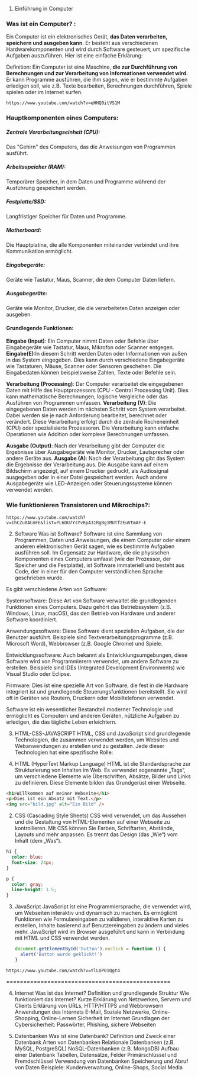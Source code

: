 1. Einführung in Computer

### Was ist ein Computer? :

Ein Computer ist ein elektronisches Gerät, **das Daten verarbeiten, speichern und ausgeben kann**. Er besteht aus verschiedenen Hardwarekomponenten und wird durch Software gesteuert, um spezifische Aufgaben auszuführen. Hier ist eine einfache Erklärung:

Definition:
Ein Computer ist eine Maschine, **die zur Durchführung von Berechnungen und zur Verarbeitung von Informationen verwendet wird.** Er kann Programme ausführen, die ihm sagen, wie er bestimmte Aufgaben erledigen soll, wie z.B. Texte bearbeiten, Berechnungen durchführen, Spiele spielen oder im Internet surfen.

```
https://www.youtube.com/watch?v=eHHQ0itVS1M
```

### Hauptkomponenten eines Computers:

##### Zentrale Verarbeitungseinheit (CPU):

Das "Gehirn" des Computers, das die Anweisungen von Programmen ausführt.

##### Arbeitsspeicher (RAM):

Temporärer Speicher, in dem Daten und Programme während der Ausführung gespeichert werden.

##### Festplatte/SSD:

Langfristiger Speicher für Daten und Programme.

##### Motherboard:

Die Hauptplatine, die alle Komponenten miteinander verbindet und ihre Kommunikation ermöglicht.

##### Eingabegeräte:

Geräte wie Tastatur, Maus, Scanner, die dem Computer Daten liefern.

##### Ausgabegeräte:

Geräte wie Monitor, Drucker, die die verarbeiteten Daten anzeigen oder ausgeben.

#### Grundlegende Funktionen:

**Eingabe (Input)**: Ein Computer nimmt Daten oder Befehle über Eingabegeräte wie Tastatur, Maus, Mikrofon oder Scanner entgegen.
**Eingabe(E)**:In diesem Schritt werden Daten oder Informationen von außen in das System eingegeben. Dies kann durch verschiedene Eingabegeräte wie Tastaturen, Mäuse, Scanner oder Sensoren geschehen. Die Eingabedaten können beispielsweise Zahlen, Texte oder Befehle sein.

**Verarbeitung (Processing)**: Der Computer verarbeitet die eingegebenen Daten mit Hilfe des Hauptprozessors (CPU - Central Processing Unit). Dies kann mathematische Berechnungen, logische Vergleiche oder das Ausführen von Programmen umfassen.
**Verarbeitung (V)**: Die eingegebenen Daten werden im nächsten Schritt vom System verarbeitet. Dabei werden sie je nach Anforderung bearbeitet, berechnet oder verändert. Diese Verarbeitung erfolgt durch die zentrale Recheneinheit (CPU) oder spezialisierte Prozessoren. Die Verarbeitung kann einfache Operationen wie Addition oder komplexe Berechnungen umfassen.

**Ausgabe (Output)**: Nach der Verarbeitung gibt der Computer die Ergebnisse über Ausgabegeräte wie Monitor, Drucker, Lautsprecher oder andere Geräte aus.
**Ausgabe (A)**: Nach der Verarbeitung gibt das System die Ergebnisse der Verarbeitung aus. Die Ausgabe kann auf einem Bildschirm angezeigt, auf einem Drucker gedruckt, als Audiosignal ausgegeben oder in einer Datei gespeichert werden. Auch andere Ausgabegeräte wie LED-Anzeigen oder Steuerungssysteme können verwendet werden.

### Wie funktionieren Transistoren und Mikrochips?:

```
https://www.youtube.com/watch?v=IhCZu8ALmFE&list=PL6DU7YsYvRpA31RgBg1MUTf2EuVtmAF-E
```

2. Software
   Was ist Software?
   Software ist eine Sammlung von Programmen, Daten und Anweisungen, die einem Computer oder einem anderen elektronischen Gerät sagen, wie es bestimmte Aufgaben ausführen soll. Im Gegensatz zur Hardware, die die physischen Komponenten eines Computers umfasst (wie der Prozessor, der Speicher und die Festplatte), ist Software immateriell und besteht aus Code, der in einer für den Computer verständlichen Sprache geschrieben wurde.

Es gibt verschiedene Arten von Software:

Systemsoftware: Diese Art von Software verwaltet die grundlegenden Funktionen eines Computers. Dazu gehört das Betriebssystem (z.B. Windows, Linux, macOS), das den Betrieb von Hardware und anderer Software koordiniert.

Anwendungssoftware: Diese Software dient speziellen Aufgaben, die der Benutzer ausführt. Beispiele sind Textverarbeitungsprogramme (z.B. Microsoft Word), Webbrowser (z.B. Google Chrome) und Spiele.

Entwicklungssoftware: Auch bekannt als Entwicklungsumgebungen, diese Software wird von Programmierern verwendet, um andere Software zu erstellen. Beispiele sind IDEs (Integrated Development Environments) wie Visual Studio oder Eclipse.

Firmware: Dies ist eine spezielle Art von Software, die fest in die Hardware integriert ist und grundlegende Steuerungsfunktionen bereitstellt. Sie wird oft in Geräten wie Routern, Druckern oder Mobiltelefonen verwendet.

Software ist ein wesentlicher Bestandteil moderner Technologie und ermöglicht es Computern und anderen Geräten, nützliche Aufgaben zu erledigen, die das tägliche Leben erleichtern.

3. HTML-CSS-JAVASCRIPT
   HTML, CSS und JavaScript sind grundlegende Technologien, die zusammen verwendet werden, um Websites und Webanwendungen zu erstellen und zu gestalten. Jede dieser Technologien hat eine spezifische Rolle:

1. HTML (HyperText Markup Language)
   HTML ist die Standardsprache zur Strukturierung von Inhalten im Web. Es verwendet sogenannte „Tags“, um verschiedene Elemente wie Überschriften, Absätze, Bilder und Links zu definieren. Diese Elemente bilden das Grundgerüst einer Webseite.

```html
<h1>Willkommen auf meiner Webseite</h1>
<p>Dies ist ein Absatz mit Text.</p>
<img src="bild.jpg" alt="Ein Bild" />
```

2. CSS (Cascading Style Sheets)
   CSS wird verwendet, um das Aussehen und die Gestaltung von HTML-Elementen auf einer Webseite zu kontrollieren. Mit CSS können Sie Farben, Schriftarten, Abstände, Layouts und mehr anpassen. Es trennt das Design (das „Wie“) vom Inhalt (dem „Was“).

```css
h1 {
  color: blue;
  font-size: 24px;
}

p {
  color: gray;
  line-height: 1.5;
}
```

3. JavaScript
   JavaScript ist eine Programmiersprache, die verwendet wird, um Webseiten interaktiv und dynamisch zu machen. Es ermöglicht Funktionen wie Formulareingaben zu validieren, interaktive Karten zu erstellen, Inhalte basierend auf Benutzereingaben zu ändern und vieles mehr. JavaScript wird im Browser ausgeführt und kann in Verbindung mit HTML und CSS verwendet werden.

   ```javascript
   document.getElementById('button').onclick = function () {
     alert('Button wurde geklickt!')
   }
   ```

```
https://www.youtube.com/watch?v=YlLUP01Qgt4

```

================================================ 

4. Internet
Was ist das Internet?
Definition und grundlegende Struktur
Wie funktioniert das Internet?
Kurze Erklärung von Netzwerken, Servern und Clients
Erklärung von URLs, HTTP/HTTPS und Webbrowsern
Anwendungen des Internets
E-Mail, Soziale Netzwerke, Online-Shopping, Online-Lernen
Sicherheit im Internet
Grundlagen der Cybersicherheit: Passwörter, Phishing, sichere Webseiten

5. Datenbanken
   Was ist eine Datenbank?
   Definition und Zweck einer Datenbank
   Arten von Datenbanken
   Relationale Datenbanken (z.B. MySQL, PostgreSQL)
   NoSQL-Datenbanken (z.B. MongoDB)
   Aufbau einer Datenbank
   Tabellen, Datensätze, Felder
   Primärschlüssel und Fremdschlüssel
   Verwendung von Datenbanken
   Speicherung und Abruf von Daten
   Beispiele: Kundenverwaltung, Online-Shops, Social Media
